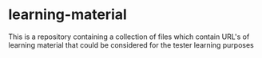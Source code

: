 # learning-material
This is a repository containing a collection of files which contain URL's of learning material that could be considered for the tester learning purposes
